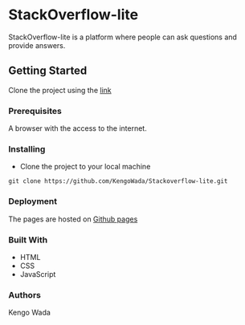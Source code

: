# StackOverflow-lite

StackOverflow-lite is a platform where people can ask questions and provide answers.

## Getting Started

Clone the project using the [link]()

### Prerequisites

A browser with the access to the internet.

### Installing

* Clone the project to your local machine
```
git clone https://github.com/KengoWada/Stackoverflow-lite.git
```

### Deployment

The pages are hosted on [Github pages](https://kengowada.github.io/Stackoverflow-lite/UI/index.html)

### Built With

* HTML
* CSS
* JavaScript

### Authors

Kengo Wada